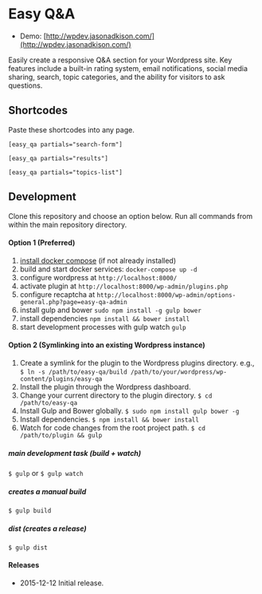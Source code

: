 # Easy Q&A
 * Demo: [http://wpdev.jasonadkison.com/](http://wpdev.jasonadkison.com/)

Easily create a responsive Q&A section for your Wordpress site. Key features include a built-in rating system, email notifications, social media sharing, search, topic categories, and the ability for visitors to ask questions.

## Shortcodes
Paste these shortcodes into any page.
```
[easy_qa partials="search-form"]

[easy_qa partials="results"]

[easy_qa partials="topics-list"]
```

## Development

Clone this repository and choose an option below. Run all commands from within the main repository directory.

#### Option 1 (Preferred)
1. [install docker compose](https://docs.docker.com/compose/install/) (if not already installed)
1. build and start docker services: `docker-compose up -d`
1. configure wordpress at `http://localhost:8000/`
1. activate plugin at `http://localhost:8000/wp-admin/plugins.php`
1. configure recaptcha at `http://localhost:8000/wp-admin/options-general.php?page=easy-qa-admin`
1. install gulp and bower `sudo npm install -g gulp bower`
1. install dependencies `npm install && bower install`
1. start development processes with gulp watch `gulp`

#### Option 2 (Symlinking into an existing Wordpress instance)
1. Create a symlink for the plugin to the Wordpress plugins directory. e.g., `$ ln -s /path/to/easy-qa/build /path/to/your/wordpress/wp-content/plugins/easy-qa`
1. Install the plugin through the Wordpress dashboard.
1. Change your current directory to the plugin directory. `$ cd /path/to/easy-qa`
1. Install Gulp and Bower globally. `$ sudo npm install gulp bower -g`
1. Install dependencies. `$ npm install && bower install`
1. Watch for code changes from the root project path. `$ cd /path/to/plugin && gulp`

##### main development task (build + watch)
`$ gulp` or `$ gulp watch`

##### creates a manual build
`$ gulp build`

##### dist (creates a release)
`$ gulp dist`

#### Releases

* 2015-12-12 Initial release.
